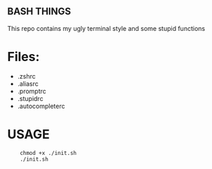 ## BASH THINGS

This repo contains my ugly terminal style and some stupid functions

# Files:
- .zshrc
- .aliasrc
- .promptrc
- .stupidrc
- .autocompleterc


# USAGE

```
    chmod +x ./init.sh 
    ./init.sh
``` 